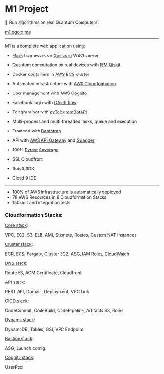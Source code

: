 # M1 Project

🌈 Run algorithms on real Quantum Computers:

[m1.ogoro.me](https://m1.ogoro.me/)

---

M1 is a complete web application using:

<a id="my-anchor"></a>

- [Flask](https://flask.palletsprojects.com/) framework on [Gunicorn](https://gunicorn.org/) WSGI server
- Quantum computation on real devices with [IBM Qiskit](https://qiskit.org/)
- Docker containers in [AWS ECS](https://docs.aws.amazon.com/AmazonECS/latest/developerguide/Welcome.html) cluster
- Automated infrastructure with [AWS Cloudformation](https://docs.aws.amazon.com/AWSCloudFormation/latest/UserGuide/Welcome.html)
- User management with [AWS Cognito](https://docs.aws.amazon.com/cognito/latest/developerguide/cognito-user-identity-pools.html)
- Facebook login with [OAuth flow](https://developers.facebook.com/docs/facebook-login/manually-build-a-login-flow)
- Telegram bot with [pyTelegramBotAPI](https://github.com/eternnoir/pyTelegramBotAPI)
- Multi-process and multi-threaded tasks, queue and execution
- Frontend with [Bootstrap](https://getbootstrap.com/docs/4.6/getting-started/introduction/)
- API with [AWS API Gateway](https://docs.aws.amazon.com/apigateway/latest/developerguide/welcome.html) and [Swagger](https://swagger.io/)
- 100% [Pytest](https://docs.pytest.org/) [Coverage](https://coverage.readthedocs.io/)

- SSL Cloudfront
- Boto3 SDK
- Cloud 9 IDE

---

- 100% of AWS infrastructure is automatically deployed
- 78 AWS Resources in 8 Cloudformation Stacks
- 150 unit and integration tests

### Cloudformation Stacks:

[Core stack](stack-templates/m1-core-stack.yml):

VPC, EC2, S3, ELB, AMI, Subnets, Routes, Custom NAT Instances 

[Cluster stack](stack-templates/m1-cluster-stack.yml):

ECR, ECS, Fargate, Cluster EC2, ASG, IAM Roles, CloudWatch

[DNS stack](stack-templates/m1-dns-stack.yml):

Route 53, ACM Certificate, Cloudfront

[API stack](stack-templates/m1-api-stack.yml):

REST API, Domain, Deployment, VPC Link

[CICD stack](stack-templates/m1-cicd-stack.yml):

CodeCommit, CodeBuild, CodePipeline, Artifacts S3, Roles

[Dynamo stack](stack-templates/m1-dynamo-stack.yml):

DynamoDB, Tables, GSI, VPC Endpoint

[Bastion stack](stack-templates/m1-bastion-stack.yml):

ASG, Launch config

[Cognito stack](stack-templates/m1-cognito-stack.yml):

UserPool
